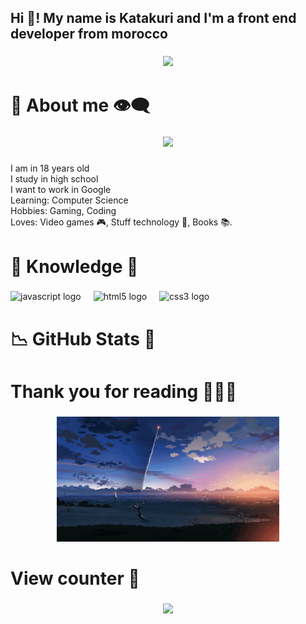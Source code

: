 <h2 align="left">Hi 👋! My name is Katakuri and I'm a front end developer from morocco</h2>

###

<div align="center">
  <img height="150" src="https://image.myanimelist.net/ui/gDEE1QGHMmMAOJRb4Q-ehqF7ckhcVAUyzogC6VP5vLR4ILIAHotU84aGAV_ihyEjUE7hToGq7Qf4W4nsPugrgp-44K87QbbXDRU6qzb7SDw1u8zz8srGrKBe5Yk39GZH"  />
</div>

###

<h1 align="left">💬 About me 👁️‍🗨️</h1>

###

<div align="center">
  <img height="200" src="https://image.myanimelist.net/ui/5LYzTBVoS196gvYvw3zjwCyCjToXJUIp7KgSVLYuAYw"  />
  
</div>

###
<p align="left">I am in  18 years old<br>I study in high school<br>I want to work in Google<br>Learning: Computer Science<br>Hobbies: Gaming, Coding<br>Loves: Video games 🎮, Stuff technology 🚀, Books 📚.</p>

###

<h1 align="left">🔎 Knowledge 📖</h1>

###

<div align="left">
  <img src="https://cdn.jsdelivr.net/gh/devicons/devicon/icons/javascript/javascript-original.svg" height="30" alt="javascript logo"  />
  <img width="12" />
  <img src="https://cdn.jsdelivr.net/gh/devicons/devicon/icons/html5/html5-original.svg" height="30" alt="html5 logo"  />
  <img width="12" />
  <img src="https://cdn.jsdelivr.net/gh/devicons/devicon/icons/css3/css3-original.svg" height="30" alt="css3 logo"  />
</div>

###

<h1 align="left">📉 GitHub Stats 🌟</h1>

###

<h1 align="left">Thank you for reading 🙋🏻‍♂️</h1>

###

<div align="center">
  <img height="200" src="https://raw.githubusercontent.com/huy232/huy232/main/image/2.gif"  />
</div>

###

<h1 align="left">View counter 👀</h1>

###

<div align="center">
  <img height="140" src="https://camo.githubusercontent.com/81f5c989771df27829195bb1ce21a7bfb5994bb6610d641b404961bc49aefb71/68747470733a2f2f636f756e742e6765746c6f6c692e636f6d2f4059542d416476616e6365643f7468656d653d6f726967696e616c2d6e6577"  />
</div>

###
